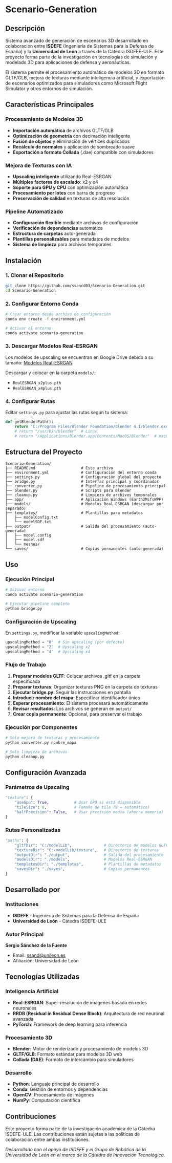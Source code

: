 # Scenario-Generation

## Descripción

Sistema avanzado de generación de escenarios 3D desarrollado en colaboración entre **ISDEFE** (Ingeniería de Sistemas para la Defensa de España) y la **Universidad de León** a través de la Cátedra ISDEFE-ULE. Este proyecto forma parte de la investigación en tecnologías de simulación y modelado 3D para aplicaciones de defensa y aeronáuticas.

El sistema permite el procesamiento automático de modelos 3D en formato GLTF/GLB, mejora de texturas mediante inteligencia artificial, y exportación de escenarios optimizados para simuladores como Microsoft Flight Simulator y otros entornos de simulación.

## Características Principales

### Procesamiento de Modelos 3D
- **Importación automática** de archivos GLTF/GLB
- **Optimización de geometría** con decimación inteligente
- **Fusión de objetos** y eliminación de vértices duplicados
- **Recálculo de normales** y aplicación de sombreado suave
- **Exportación a formato Collada** (.dae) compatible con simuladores

### Mejora de Texturas con IA
- **Upscaling inteligente** utilizando Real-ESRGAN
- **Múltiples factores de escalado**: x2 y x4
- **Soporte para GPU y CPU** con optimización automática
- **Procesamiento por lotes** con barra de progreso
- **Preservación de calidad** en texturas de alta resolución

### Pipeline Automatizado
- **Configuración flexible** mediante archivos de configuración
- **Verificación de dependencias** automática
- **Estructura de carpetas** auto-generada
- **Plantillas personalizables** para metadatos de modelos
- **Sistema de limpieza** para archivos temporales

## Instalación

### 1. Clonar el Repositorio
```bash
git clone https://github.com/ssancd03/Scenario-Generation.git
cd Scenario-Generation
```

### 2. Configurar Entorno Conda
```bash
# Crear entorno desde archivo de configuración
conda env create -f environment.yml

# Activar el entorno
conda activate scenario-generation
```

### 3. Descargar Modelos Real-ESRGAN
Los modelos de upscaling se encuentran en Google Drive debido a su tamaño:
[Modelos Real-ESRGAN](https://drive.google.com/drive/folders/13qXV8j6BLcAKTlM1bKpDywOL2LnK1CX2?usp=sharing)

Descargar y colocar en la carpeta `models/`:
- `RealESRGAN_x2plus.pth`
- `RealESRGAN_x4plus.pth`

### 4. Configurar Rutas
Editar `settings.py` para ajustar las rutas según tu sistema:
```python
def getBlenderPath():
    return "C:/Program Files/Blender Foundation/Blender 4.1/blender.exe"  # Windows
    # return "/usr/bin/blender"  # Linux
    # return "/Applications/Blender.app/Contents/MacOS/Blender"  # macOS
```

## Estructura del Proyecto

```
Scenario-Generation/
├── README.md                    # Este archivo
├── environment.yml              # Configuración del entorno conda
├── settings.py                  # Configuración global del proyecto
├── bridge.py                    # Interfaz principal y coordinador
├── converter.py                 # Pipeline de procesamiento principal
├── blender.py                   # Scripts para Blender
├── cleanup.py                   # Limpieza de archivos temporales
├── app/                         # Aplicación Windows (Earth2MsfsWPF)
├── models/                      # Modelos Real-ESRGAN (descargar por separado)
├── templates/                   # Plantillas para metadatos
│   ├── modelConfig.txt
│   └── modelSDF.txt
├── output/                      # Salida del procesamiento (auto-generada)
│   ├── model.config
│   ├── model.sdf
│   └── meshes/
└── saves/                       # Copias permanentes (auto-generada)
```

## Uso

### Ejecución Principal
```bash
# Activar entorno
conda activate scenario-generation

# Ejecutar pipeline completo
python bridge.py
```

### Configuración de Upscaling
En `settings.py`, modificar la variable `upscalingMethod`:
```python
upscalingMethod = "0"  # Sin upscaling (por defecto)
upscalingMethod = "2"  # Upscaling x2
upscalingMethod = "4"  # Upscaling x4
```

### Flujo de Trabajo
1. **Preparar modelos GLTF**: Colocar archivos .gltf en la carpeta especificada
2. **Preparar texturas**: Organizar texturas PNG en la carpeta de texturas
3. **Ejecutar bridge.py**: Seguir las instrucciones en pantalla
4. **Introducir nombre del mapa**: Especificar identificador único
5. **Esperar procesamiento**: El sistema procesará automáticamente
6. **Revisar resultados**: Los archivos se generan en `output/`
7. **Crear copia permanente**: Opcional, para preservar el trabajo

### Ejecución por Componentes
```bash
# Solo mejora de texturas y procesamiento
python converter.py nombre_mapa

# Solo limpieza de archivos
python cleanup.py
```

## Configuración Avanzada

### Parámetros de Upscaling
```python
"texture": {
    "useGpu": True,           # Usar GPU si está disponible
    "tileSize": 0,            # Tamaño de tile (0 = automático)
    "halfPrecision": False,   # Usar precisión media (ahorra memoria)
}
```

### Rutas Personalizadas
```python
"paths": {
    "gltfDir": "C:/modelLib",              # Directorio de modelos GLTF
    "textureDir": "C:/modelLib/texture",   # Directorio de texturas
    "outputDir": "./output",               # Salida del procesamiento
    "modelsDir": "./models",               # Modelos Real-ESRGAN
    "templatesDir": "./templates",         # Plantillas de metadatos
    "savesDir": "./saves",                 # Copias permanentes
}
```

## Desarrollado por

### Instituciones
- **ISDEFE** - Ingeniería de Sistemas para la Defensa de España
- **Universidad de León** - Cátedra ISDEFE-ULE

### Autor Principal
**Sergio Sánchez de la Fuente**
- Email: ssand@unileon.es
- Afiliación: Universidad de León

## Tecnologías Utilizadas

### Inteligencia Artificial
- **Real-ESRGAN**: Super-resolución de imágenes basada en redes neuronales
- **RRDB (Residual in Residual Dense Block)**: Arquitectura de red neuronal avanzada
- **PyTorch**: Framework de deep learning para inferencia

### Procesamiento 3D
- **Blender**: Motor de renderizado y procesamiento de modelos 3D
- **GLTF/GLB**: Formato estándar para modelos 3D web
- **Collada (DAE)**: Formato de intercambio para simuladores

### Desarrollo
- **Python**: Lenguaje principal de desarrollo
- **Conda**: Gestión de entornos y dependencias
- **OpenCV**: Procesamiento de imágenes
- **NumPy**: Computación científica

## Contribuciones

Este proyecto forma parte de la investigación académica de la Cátedra ISDEFE-ULE. Las contribuciones están sujetas a las políticas de colaboración entre ambas instituciones.

*Desarrollado con el apoyo de ISDEFE y el Grupo de Robótica de la Universidad de León en el marco de la Cátedra de Innovación Tecnológica.*